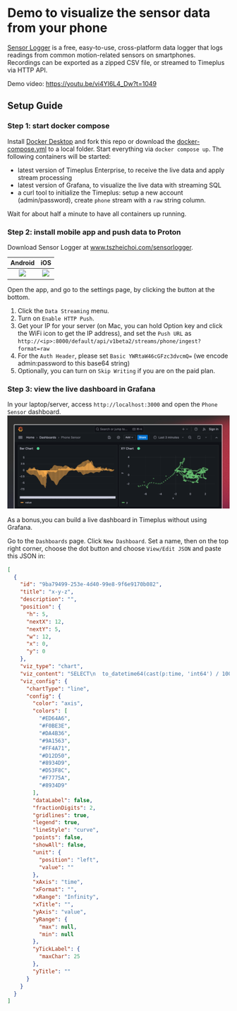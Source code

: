 # Demo to visualize the sensor data from your phone

[Sensor Logger](https://github.com/tszheichoi/awesome-sensor-logger) is a free, easy-to-use, cross-platform data logger that logs readings from common motion-related sensors on smartphones. Recordings can be exported as a zipped CSV file, or streamed to Timeplus via HTTP API.

Demo video: https://youtu.be/vi4Yl6L4_Dw?t=1049

## Setup Guide

### Step 1: start docker compose
Install [Docker Desktop](https://docs.docker.com/desktop/) and fork this repo or download the [docker-compose.yml](docker-compose.yml) to a local folder. Start everything via `docker compose up`. The following containers will be started:
* latest version of Timeplus Enterprise, to receive the live data and apply stream processing
* latest version of Grafana, to visualize the live data with streaming SQL
* a curl tool to initialize the Timeplus: setup a new account (admin/password), create `phone` stream with a `raw` string column.

Wait for about half a minute to have all containers up running.

### Step 2: install mobile app and push data to Proton
Download Sensor Logger at www.tszheichoi.com/sensorlogger.

| Android | iOS |
|:-:|:-:|
| [<img src="https://play.google.com/intl/en_us/badges/static/images/badges/en_badge_web_generic.png" height="50">](https://play.google.com/store/apps/details?id=com.kelvin.sensorapp&pcampaignid=pcampaignidMKT-Other-global-all-co-prtnr-py-PartBadge-Mar2515-1) | [<img src="https://developer.apple.com/app-store/marketing/guidelines/images/badge-example-preferred_2x.png" height="50">](https://apps.apple.com/app/id1531582925) |

Open the app, and go to the settings page, by clicking the button at the bottom.
1. Click the `Data Streaming` menu.
2. Turn on `Enable HTTP Push`.
3. Get your IP for your server (on Mac, you can hold Option key and click the WiFi icon to get the IP address), and set the `Push URL` as `http://<ip>:8000/default/api/v1beta2/streams/phone/ingest?format=raw`
4. For the `Auth Header`, please set `Basic YWRtaW46cGFzc3dvcmQ=` (we encode admin:password to this base64 string)
5. Optionally, you can turn on `Skip Writing` if you are on the paid plan.

### Step 3: view the live dashboard in Grafana

In your laptop/server, access `http://localhost:3000` and open the `Phone Sensor` dashboard.
![screnshot](dashboard.png)

As a bonus,you can build a live dashboard in Timeplus without using Grafana.

Go to the `Dashboards` page. Click `New Dashboard`. Set a name, then on the top right corner, choose the dot button and choose `View/Edit JSON` and paste this JSON in:

```json
[
  {
    "id": "9ba79499-253e-4d40-99e8-9f6e9170b082",
    "title": "x-y-z",
    "description": "",
    "position": {
      "h": 5,
      "nextX": 12,
      "nextY": 5,
      "w": 12,
      "x": 0,
      "y": 0
    },
    "viz_type": "chart",
    "viz_content": "SELECT\n  to_datetime64(cast(p:time, 'int64') / 1000000000, 3) AS time, array_join([tuple_cast('x',to_float32_or_zero(p:values.x)),\n  tuple_cast('y',to_float32_or_zero(p:values.y)),tuple_cast('z',to_float32_or_zero(p:values.z))]) as t, t.1 as axis, t.2 as value\nFROM\n  (\n    SELECT\n      array_join(json_extract_array(raw, 'payload')) AS p\n    FROM\n      phone\n    WHERE\n      p:name = 'gyroscope'\n  )",
    "viz_config": {
      "chartType": "line",
      "config": {
        "color": "axis",
        "colors": [
          "#ED64A6",
          "#F0BE3E",
          "#DA4B36",
          "#9A1563",
          "#FF4A71",
          "#D12D50",
          "#8934D9",
          "#D53F8C",
          "#F7775A",
          "#8934D9"
        ],
        "dataLabel": false,
        "fractionDigits": 2,
        "gridlines": true,
        "legend": true,
        "lineStyle": "curve",
        "points": false,
        "showAll": false,
        "unit": {
          "position": "left",
          "value": ""
        },
        "xAxis": "time",
        "xFormat": "",
        "xRange": "Infinity",
        "xTitle": "",
        "yAxis": "value",
        "yRange": {
          "max": null,
          "min": null
        },
        "yTickLabel": {
          "maxChar": 25
        },
        "yTitle": ""
      }
    }
  }
]
```
